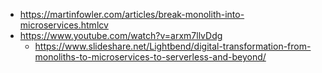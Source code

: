 - https://martinfowler.com/articles/break-monolith-into-microservices.htmlcv
- https://www.youtube.com/watch?v=arxm7llvDdg
  - https://www.slideshare.net/Lightbend/digital-transformation-from-monoliths-to-microservices-to-serverless-and-beyond/
